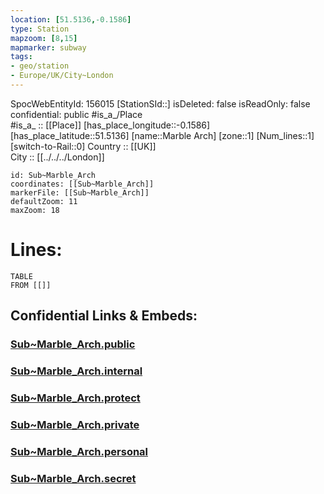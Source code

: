 ```yaml
---
location: [51.5136,-0.1586] 
type: Station 
mapzoom: [8,15] 
mapmarker: subway 
tags:
- geo/station
- Europe/UK/City~London
---
```

SpocWebEntityId: 156015
[StationSId::] 
isDeleted: false
isReadOnly: false
confidential: public
#is_a_/Place  
#is_a_ :: [[Place]] 
[has_place_longitude::-0.1586] 
[has_place_latitude::51.5136] 
[name::Marble Arch] 
[zone::1] 
[Num_lines::1] 
[switch-to-Rail::0] 
Country :: [[UK]]  
City :: [[../../../London]]  


```leaflet
id: Sub~Marble_Arch
coordinates: [[Sub~Marble_Arch]] 
markerFile: [[Sub~Marble_Arch]] 
defaultZoom: 11 
maxZoom: 18
```


# Lines: 
```dataview
TABLE 
FROM [[]] 
```


## Confidential Links & Embeds: 

### [Sub~Marble_Arch.public](/_public/\Earth\Continent\Europe\Europe~North\UK\England\Regions~England\London,Greater\cities~GreaterLondon\Underground\StationSub~Marble_Arch.public.md) 

### [Sub~Marble_Arch.internal](/_internal/\Earth\Continent\Europe\Europe~North\UK\England\Regions~England\London,Greater\cities~GreaterLondon\Underground\StationSub~Marble_Arch.internal.md) 

### [Sub~Marble_Arch.protect](/_protect/\Earth\Continent\Europe\Europe~North\UK\England\Regions~England\London,Greater\cities~GreaterLondon\Underground\StationSub~Marble_Arch.protect.md) 

### [Sub~Marble_Arch.private](/_private/\Earth\Continent\Europe\Europe~North\UK\England\Regions~England\London,Greater\cities~GreaterLondon\Underground\StationSub~Marble_Arch.private.md) 

### [Sub~Marble_Arch.personal](/_personal/\Earth\Continent\Europe\Europe~North\UK\England\Regions~England\London,Greater\cities~GreaterLondon\Underground\StationSub~Marble_Arch.personal.md) 

### [Sub~Marble_Arch.secret](/_secret/\Earth\Continent\Europe\Europe~North\UK\England\Regions~England\London,Greater\cities~GreaterLondon\Underground\StationSub~Marble_Arch.secret.md)

